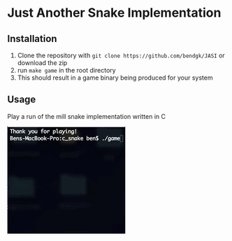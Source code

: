 # Just Another Snake Implementation

## Installation
1. Clone the repository with `git clone https://github.com/bendgk/JASI` or download the zip
2. run `make game` in the root directory
3. This should result in a game binary being produced for your system

## Usage
Play a run of the mill snake implementation written in C

![](res/Mar-28-2019%2005-07-19.gif)
